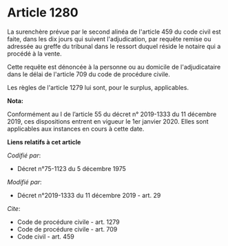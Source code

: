 # Article 1280

La surenchère prévue par le second alinéa de l'article 459 du code civil est faite, dans les dix jours qui suivent
l'adjudication, par requête remise ou adressée au greffe du tribunal dans le ressort duquel réside le notaire qui a procédé à
la vente.

Cette requête est dénoncée à la personne ou au domicile de l'adjudicataire dans le délai de l'article 709 du code de
procédure civile.

Les règles de l'article 1279 lui sont, pour le surplus, applicables.

**Nota:**

Conformément au I de l’article 55 du décret n° 2019-1333 du 11 décembre 2019, ces dispositions entrent en vigueur le 1er
janvier 2020. Elles sont applicables aux instances en cours à cette date.

**Liens relatifs à cet article**

_Codifié par_:

  - Décret n°75-1123 du 5 décembre 1975

_Modifié par_:

  - Décret n°2019-1333 du 11 décembre 2019 - art. 29

_Cite_:

  - Code de procédure civile - art. 1279
  - Code de procédure civile - art. 709
  - Code civil - art. 459
